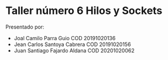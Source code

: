 # Taller número 6 Hilos y Sockets

Presentado por: 

 - Joal Camilo Parra Guio COD 20191020136
 - Jean Carlos Santoya Cabrera COD 20191020156
 - Juan Santiago Fajardo Aldana COD 20201020062
